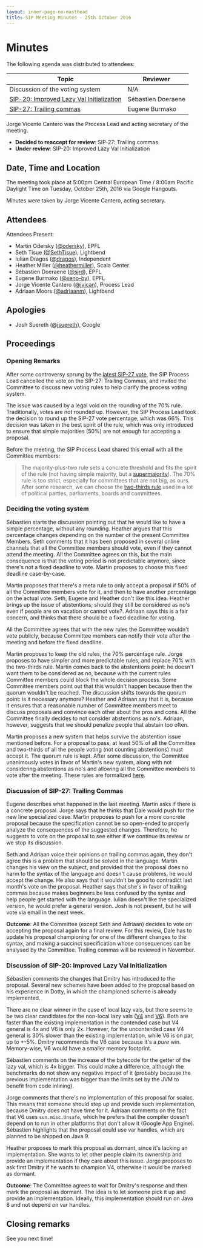 ```yaml
---
layout: inner-page-no-masthead
title: SIP Meeting Minutes - 25th October 2016
---
```


# Minutes

The following agenda was distributed to attendees:

| Topic | Reviewer |
| --- | --- |
| Discussion of the voting system | N/A |
| [SIP-20: Improved Lazy Val Initialization](http://docs.scala-lang.org/sips/pending/improved-lazy-val-initialization.html) | Sébastien Doeraene |
| [SIP-27: Trailing commas](https://github.com/scala/scala.github.com/pull/533#issuecomment-232959066) | Eugene Burmako |

Jorge Vicente Cantero was the Process Lead and acting secretary of the meeting.

* **Decided to reaccept for review**: SIP-27: Trailing commas
* **Under review**: SIP-20: Improved Lazy Val Initialization

## Date, Time and Location

The meeting took place at 5:00pm Central European Time / 8:00am Pacific Daylight
Time on Tuesday, October 25th, 2016 via Google Hangouts.

Minutes were taken by Jorge Vicente Cantero, acting secretary.

## Attendees

Attendees Present:

* Martin Odersky ([@odersky](https://github.com/odersky)), EPFL
* Seth Tisue ([@SethTisue](https://github.com/SethTisue)), Lightbend
* Iulian Dragos ([@dragos](https://github.com/dragos)), Independent
* Heather Miller ([@heathermiller](https://github.com/heathermiller)), Scala Center
* Sébastien Doeraene ([@sjrd](https://github.com/sjrd)), EPFL
* Eugene Burmako ([@xeno-by](https://github.com/xeno-by)), EPFL
* Jorge Vicente Cantero ([@jvican](https://github.com/jvican)), Process Lead
* Adriaan Moors ([@adriaanm](https://github.com/adriaanm)), Lightbend

## Apologies

* Josh Suereth ([@jsuereth](https://github.com/jsuereth)), Google

## Proceedings

### Opening Remarks

After some controversy sprung by the [latest SIP-27
vote](https://github.com/scala/scala-lang/pull/477), the SIP Process Lead
cancelled the vote on the SIP-27: Trailing Commas, and invited the Committee to
discuss new voting rules to help clarify the process voting system.

The issue was caused by a legal void on the rounding of the 70% rule.
Traditionally, votes are not rounded up. However, the SIP Process Lead
took the decision to round up the SIP-27 vote percentage, which was 66%.
This decision was taken in the best spirit of the rule, which was only introduced
to ensure that simple majorities (50%) are not enough for accepting a proposal.

Before the meeting, the SIP Process Lead shared this email with all the
Committee members:

> The majority-plus-two rule sets a concrete threshold and fits the spirit of
> the rule (not having simple majority, but a
> [supermajority](https://en.wikipedia.org/wiki/Supermajority)). The 70% rule is
> too strict, especially for committees that are not big, as ours. After some
> research, we can choose the [two-thirds
> rule](https://en.wikipedia.org/wiki/Supermajority#Two-thirds_vote) used in a
> lot of political parties, parliaments, boards and committees.

### Deciding the voting system

Sébastien starts the discussion pointing out that he would like to have a simple
percentage, without any rounding. Heather argues that this percentage changes
depending on the number of the present Committee Members. Seth comments that
it has been proposed in several online channels that all the Committee members
should vote, even if they cannot attend the meeting. All the Committee agrees on
this, but the main consequence is that the voting period is not predictable
anymore, since there's not a fixed deadline to vote. Martin proposes to choose
this fixed deadline case-by-case.

Martin proposes that there's a meta rule to only accept a proposal if 50% of
all the Committee members vote for it, and then to have another percentage on
the actual vote. Seth, Eugene and Heather don't like this idea. Heather brings
up the issue of abstentions, should they still be considered as no's even if
people are on vacation or cannot vote?. Adriaan says this is a fair concern, and
thinks that there should be a fixed deadline for voting.

All the Committee agrees that with the new rules the Committee wouldn't vote
publicly, because Committee members can notify their vote after the meeting and
before the fixed deadline.

Martin proposes to keep the old rules, the 70% percentage rule. Jorge proposes
to have simpler and more predictable rules, and replace 70% with the two-thirds
rule. Martin comes back to the abstentions point: he doesn't want them to be
considered as no, because with the current rules Committee members could block
the whole decision process. Some Committee members point out that this wouldn't
happen because then the quorum wouldn't be reached. The discussion shifts
towards the quorum point: is it necessary anymore? Heather and Adriaan say that
it is, because it ensures that a reasonable number of Committee members meet to
discuss proposals and convince each other about the pros and cons. All the
Committee finally decides to not consider abstentions as no's. Adriaan, however,
suggests that we should penalize people that abstain too often.

Martin proposes a new system that helps survive the abstention issue mentioned
before. For a proposal to pass, at least 50% of all the Committee 
and two-thirds of all the people voting (not counting abstentions) must accept
it. The quorum rule is kept. After some discussion, the Committee unanimously
votes in favor of Martin's new system, along with not considering abstentions as
no's and allowing all the Committee members to vote after the meeting.  These
rules are formalized [here](https://github.com/scala/scala.github.com/pull/632).

### Discussion of SIP-27: Trailing Commas

Eugene describes what happened in the last meeting. Martin asks if there is a
concrete proposal. Jorge says that he thinks that Dale would push for the new
line specialized case. Martin proposes to push for a more concrete proposal
because the specification cannot be so open-ended to properly analyze the
consequences of the suggested changes. Therefore, he suggests to vote on the
proposal to see either if we continue its review or we stop its discussion.

Seth and Adriaan voice their opinions on trailing commas again, they don't agree
this is a problem that should be solved in the language. Martin changes his view
on the subject, and provided that the proposal does no harm to the syntax of the
language and doesn't cause problems, he would accept the change. He also says
that it wouldn't be good to contradict last month's vote on the proposal.
Heather says that she's in favor of trailing commas because makes beginners be
less confused by the syntax and help people get started with the language.
Iulian doesn't like the specialized version, he would prefer a general version.
Josh is not present, but he will vote via email in the next week.

**Outcome**: All the Committee (except Seth and Adriaan) decides to vote on
accepting the proposal again for a final review. For this review, Dale has to
update his proposal championing for one of the different changes to the syntax,
and making a succinct specification whose consequences can be analysed by the
Committee.  Trailing commas will be reviewed in November.

### Discussion of SIP-20: Improved Lazy Val Initialization

Sébastien comments the changes that Dmitry has introduced to the proposal.
Several new schemes have been added to the proposal based on his experience in
Dotty, in which the championed scheme is already implemented.

There are no clear winner in the case of local lazy vals, but there seems to be
two clear candidates for the non-local lazy vals
([V4](http://docs.scala-lang.org/sips/pending/improved-lazy-val-initialization.html)
and
[V6](http://docs.scala-lang.org/sips/pending/improved-lazy-val-initialization.html)).
Both are faster than the existing implementation in the contended case but V4
general is 4x and V6 is only 2x. However, for the uncontended case V4 general is
30% slower than the existing implementation, while V6 is on par, up to +-5%.
Dmitry recommends the V6 case because it's a *pure* win. Memory-wise, V6 would
have a smaller memory footprint.

Sébastien comments on the increase of the bytecode for the getter of the lazy
val, which is 4x bigger. This could make a difference, although the benchmarks
do not show any negative impact of it (probably because the previous
implementation was bigger than the limits set by the JVM to benefit from
code inlining).

Jorge comments that there's no implementation of this proposal for scalac. This
means that someone should step up and provide such implementation, because
Dmitry does not have time for it. Adriaan comments on the fact that V6 uses
`sun.misc.Unsafe`, which he prefers that the compiler doesn't depend on to run
in other platforms that don't allow it (Google App Engine). Sébastien highlights
that the proposal could use var handles, which are planned to be shipped on Java
9.

Heather proposes to mark this proposal as dormant, since it's lacking an
implementation. She wants to let other people claim its ownership and provide an
implementation if they care about this issue. Jorge proposes to ask first Dmitry
if he wants to champion V4, otherwise it would be marked as dormant.

**Outcome**: The Committee agrees to wait for Dmitry's response and then mark
the proposal as dormant. The idea is to let someone pick it up and provide an
implementation. Ideally, this implementation should run on Java 8 and not
depend on var handles.

## Closing remarks
See you next time!
